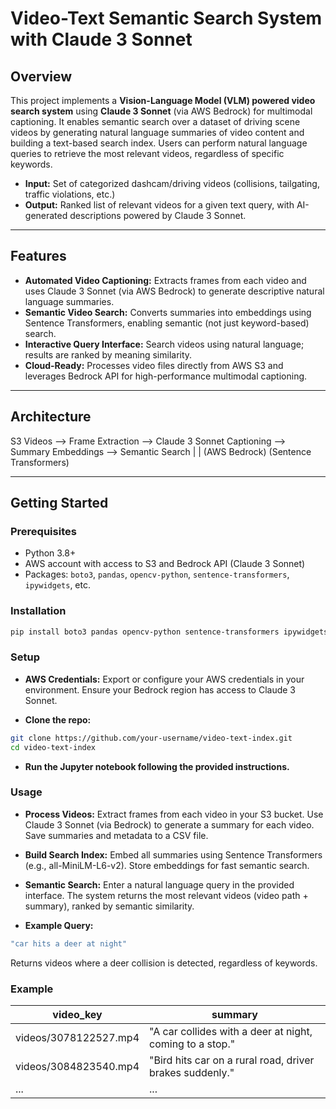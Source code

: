 # Video-Text Semantic Search System with Claude 3 Sonnet

## Overview

This project implements a **Vision-Language Model (VLM) powered video search system** using **Claude 3 Sonnet** (via AWS Bedrock) for multimodal captioning. It enables semantic search over a dataset of driving scene videos by generating natural language summaries of video content and building a text-based search index. Users can perform natural language queries to retrieve the most relevant videos, regardless of specific keywords.

- **Input:** Set of categorized dashcam/driving videos (collisions, tailgating, traffic violations, etc.)
- **Output:** Ranked list of relevant videos for a given text query, with AI-generated descriptions powered by Claude 3 Sonnet.

---

## Features

- **Automated Video Captioning:** Extracts frames from each video and uses Claude 3 Sonnet (via AWS Bedrock) to generate descriptive natural language summaries.
- **Semantic Video Search:** Converts summaries into embeddings using Sentence Transformers, enabling semantic (not just keyword-based) search.
- **Interactive Query Interface:** Search videos using natural language; results are ranked by meaning similarity.
- **Cloud-Ready:** Processes video files directly from AWS S3 and leverages Bedrock API for high-performance multimodal captioning.

---

## Architecture 

S3 Videos --> Frame Extraction --> Claude 3 Sonnet Captioning --> Summary Embeddings --> Semantic Search
| |
(AWS Bedrock) (Sentence Transformers)



---

## Getting Started

### Prerequisites

- Python 3.8+
- AWS account with access to S3 and Bedrock API (Claude 3 Sonnet)
- Packages: `boto3`, `pandas`, `opencv-python`, `sentence-transformers`, `ipywidgets`, etc.

### Installation

```bash
pip install boto3 pandas opencv-python sentence-transformers ipywidgets
```
### Setup
- **AWS Credentials:**
Export or configure your AWS credentials in your environment. Ensure your Bedrock region has access to Claude 3 Sonnet.

- **Clone the repo:**
```bash
git clone https://github.com/your-username/video-text-index.git
cd video-text-index
```

- **Run the Jupyter notebook following the provided instructions.**

### Usage

- **Process Videos:**
Extract frames from each video in your S3 bucket.
Use Claude 3 Sonnet (via Bedrock) to generate a summary for each video.
Save summaries and metadata to a CSV file.

- **Build Search Index:**
Embed all summaries using Sentence Transformers (e.g., all-MiniLM-L6-v2).
Store embeddings for fast semantic search.

- **Semantic Search:**
Enter a natural language query in the provided interface.
The system returns the most relevant videos (video path + summary), ranked by semantic similarity.

- **Example Query:**
```bash
"car hits a deer at night"
```
Returns videos where a deer collision is detected, regardless of keywords.

### Example

| video\_key            | summary                                                  |
| --------------------- | -------------------------------------------------------- |
| videos/3078122527.mp4 | "A car collides with a deer at night, coming to a stop." |
| videos/3084823540.mp4 | "Bird hits car on a rural road, driver brakes suddenly." |
| ...                   | ...                                                      |

  

